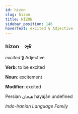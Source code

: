 ```yaml
---
id: hizon
slug: hizon
title: HİZON
sidebar_position: 146
hoverText: excited § Adjective
---
```


### hizon&emsp;<span kind="abugida">ɂɟⱴ̃</span>

*excited* **§** Adjective

**Verb**: to be excited

**Noun**: excitement

**Modifier**: excited

Persian هیجان hayajân  undefined

*Indo-Iranian Language Family*
